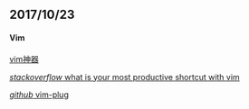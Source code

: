 ## 2017/10/23

#### Vim

[vim神器](http://blog.jobbole.com/112726/)

[*stackoverflow* what is your most productive shortcut with vim](https://stackoverflow.com/questions/1218390/what-is-your-most-productive-shortcut-with-vim)

[*github* vim-plug](https://github.com/junegunn/vim-plug)









